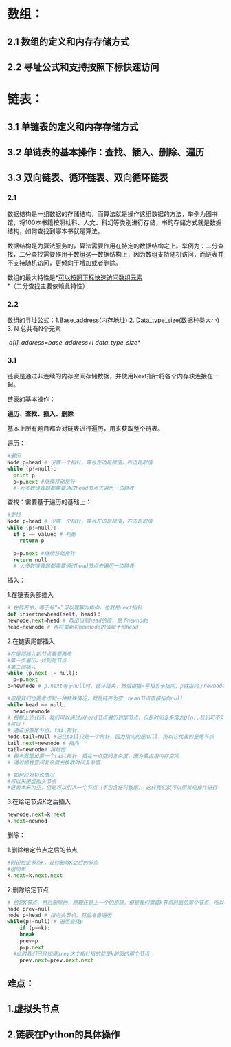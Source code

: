 # 数组：

## 2.1 数组的定义和内存存储方式

## 2.2 寻址公式和支持按照下标快速访问

# 链表：

## 3.1 单链表的定义和内存存储方式

## 3.2 单链表的基本操作：查找、插入、删除、遍历

## 3.3 双向链表、循环链表、双向循环链表



### 2.1

数据结构是一组数据的存储结构，而算法就是操作这组数据的方法，举例为图书馆，将100本书籍按照社科、人文、科幻等类别进行存储，书的存储方式就是数据结构，如何查找到哪本书就是算法。

数据结构是为算法服务的，算法需要作用在特定的数据结构之上。举例为：二分查找，二分查找需要作用于数组这一数据结构上，因为数组支持随机访问，而链表并不支持随机访问，更倾向于增加或者删除。

数组的最大特性是*<u>可以按照下标快速访问数组元素</u>*（二分查找主要依赖此特性）

### 2.2

数组的寻址公式：1.Base_address(内存地址)    2. Data_type_size(数据种类大小)     3. N 总共有N个元素  

​                                            **a[i]_address=base_address+i* data_type_size**

### 3.1

链表是通过非连续的内存空间存储数据，并使用Next指针将各个内存块连接在一起。

链表的基本操作：

**遍历、查找、插入、删除**

基本上所有题目都会对链表进行遍历，用来获取整个链表。

遍历：

```python
#遍历
Node p=head # 设置一个指针，等号左边是赋值，右边是取值
while (p!=null):
  print p
  p=p.next #继续移动指针
  # 大多数链表题都需要通过head节点去遍历一边链表
```

查找：需要基于遍历的基础上：

```python
#查找
Node p=head # 设置一个指针，等号左边是赋值，右边是取值
while (p!=null):
  if p == value: # 判断
    return p
  
  p=p.next #继续移动指针
  return null
  # 大多数链表题都需要通过head节点去遍历一边链表
```

插入：

1.在链表头部插入

```python
# 在链表中，等于号“=”可以理解为指向，也就是next指针
def insertnewhead(self, head)：
newnode.next=head # 取出当前head的值，赋予newnode
head=newnode # 再将重新将newnode的值赋予给head

```

2.在链表尾部插入

```python
#在尾部插入新节点需要两步
#第一步遍历，找到尾节点
#第二部插入
while (p.next != null):
  p=p.next
p=newnode # p.next等于null时，循环结束，然后根据=号相当于指向，p就指向了newnode，以前p是指向null的，插入节点完成。

#但是我们也要考虑到一种特殊情况，就是链表为空，head节点直接指向null
while head == null:
  head=newnode
# 根据上述代码，我们可以通过从head节点遍历到尾节点，但是时间复杂度为O(n),我们可不可以降低时间复杂度
#可以！
# 通过设置尾节点，tail指针，
node.tail=null #记住tail只是一个指针，因为指向的是null，所以它代表的是尾节点
tail.next=newnode # 指向
tail=newnode# 再赋值
# 根本就是设置一个tail指针，牺牲一点空间复杂度，因为要占用内存空间
# 通过牺牲空间复杂度去换取时间复杂度
```

```python
# 如何应对特殊情况
#可以采用虚拟头节点
#链表本来为空，但是可以引入一个节点（不包含任何数据），这样我们就可以照常规操作进行
```

3.在给定节点K之后插入

```python
newnode.next=k.next
k.next=newnod
```



删除：

1.删除给定节点之后的节点

```python
#假设给定节点K，让你删除K之后的节点
#很简单
k.next=k.next.next
```

2.删除给定节点

```python
# 给定K节点，然后删除他，原理还是上一个的原理，但是我们需要k节点前面的那个节点，所以怎么办，我们引入另外一个指针，让这个指针时时刻刻指向K前面的那个节点
node prev=null
node p=head # 指向头节点，然后准备遍历
while(p!=null):# 遍历查找p
	if (p==k):
  	break
  	prev=p
  	p=p.next
  #此时我们已经知道prev这个指针指的就是k前面的那个节点
  	prev.next=prev.next.next
```

## 难点：

## 1.虚拟头节点

## 2.链表在Python的具体操作




